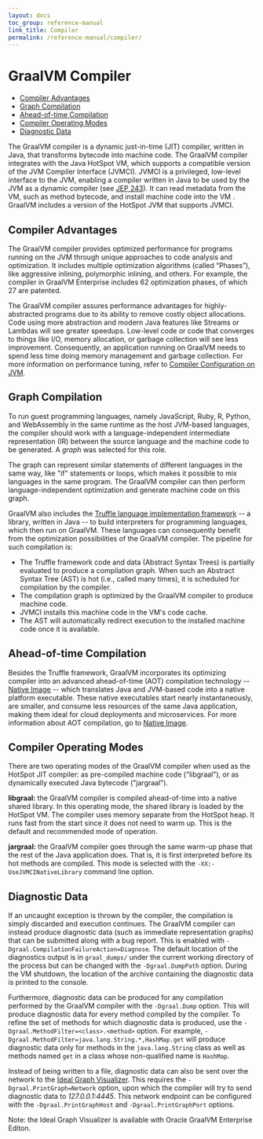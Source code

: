 ```yaml
---
layout: docs
toc_group: reference-manual
link_title: Compiler
permalink: /reference-manual/compiler/
---
```


# GraalVM Compiler

* [Compiler Advantages](#compiler-advantages)
* [Graph Compilation](#graph-compilation)
* [Ahead-of-time Compilation](#ahead-of-time-compilation)
* [Compiler Operating Modes](#compiler-operating-modes)
* [Diagnostic Data](#diagnostic-data)

The GraalVM compiler is a dynamic just-in-time (JIT) compiler, written in Java, that transforms bytecode into machine code.
The GraalVM compiler integrates with the Java HotSpot VM, which supports a compatible version of the JVM Compiler Interface (JVMCI). JVMCI is a privileged, low-level interface to the JVM, enabling a compiler written in Java to be used by the JVM as a dynamic compiler (see [JEP 243](https://openjdk.java.net/jeps/243)).
It can read metadata from the VM, such as method bytecode, and install machine code into the VM .
GraalVM includes a version of the HotSpot JVM that supports JVMCI.

## Compiler Advantages

The GraalVM compiler provides optimized performance for programs running on the JVM through unique approaches to code analysis and optimization.
It includes multiple optimization algorithms (called “Phases”), like aggressive inlining, polymorphic inlining, and others. For example, the compiler in GraalVM Enterprise includes 62 optimization phases, of which 27 are patented.

The GraalVM compiler assures performance advantages for highly-abstracted programs due to its ability to remove costly object allocations.
Code using more abstraction and modern Java features like Streams or Lambdas will see greater speedups.
Low-level code or code that converges to things like I/O, memory allocation, or garbage collection will see less improvement.
Consequently, an application running on GraalVM needs to spend less time doing memory management and garbage collection.
For more information on performance tuning, refer to [Compiler Configuration on JVM](java/Options.md).

## Graph Compilation

To run guest programming languages, namely JavaScript, Ruby, R, Python, and WebAssembly in the same runtime as the host JVM-based languages, the compiler should work with a language-independent intermediate representation (IR) between the source language and the machine code to be generated.
A *graph* was selected for this role.

The graph can represent similar statements of different languages in the same way, like "if" statements or loops, which makes it possible to mix languages in the same program.
The GraalVM compiler can then perform language-independent optimization and generate machine code on this graph.

GraalVM also includes the [Truffle language implementation framework](../../truffle/docs/README.md) -- a library, written in Java -- to build interpreters for programming languages, which then run on GraalVM.
These languages can consequently benefit from the optimization possibilities of the GraalVM compiler.
The pipeline for such compilation is:

* The Truffle framework code and data (Abstract Syntax Trees) is partially evaluated to
produce a compilation graph. When such an Abstract Syntax Tree (AST) is
hot (i.e., called many times), it is scheduled for compilation by the compiler.
* The compilation graph is optimized by the GraalVM compiler to produce machine code.
* JVMCI installs this machine code in the VM's code cache.
* The AST will automatically redirect execution to the installed machine code once it is available.

## Ahead-of-time Compilation

Besides the Truffle framework, GraalVM incorporates its optimizing compiler into an advanced ahead-of-time (AOT) compilation technology -- [Native Image](native-image/README.md) -- which translates Java and JVM-based code into a native platform executable.
These native executables start nearly instantaneously, are smaller, and consume less resources of the same Java application, making them ideal for cloud deployments and microservices.
For more information about AOT compilation, go to [Native Image](native-image/README.md).

## Compiler Operating Modes

There are two operating modes of the GraalVM compiler when used as the HotSpot JIT compiler: as pre-compiled machine code ("libgraal"), or as dynamically executed Java bytecode ("jargraal").

**libgraal:** the GraalVM compiler is compiled ahead-of-time into a native shared library.
In this operating mode, the shared library is loaded by the HotSpot VM.
The compiler uses memory separate from the HotSpot heap.
It runs fast from the start since it does not need to warm up.
This is the default and recommended mode of operation.

**jargraal:** the GraalVM compiler goes through the same warm-up phase that the rest of the Java application does.
That is, it is first interpreted before its hot methods are compiled.
This mode is selected with the `-XX:-UseJVMCINativeLibrary` command line option.

## Diagnostic Data

If an uncaught exception is thrown by the compiler, the compilation is simply discarded and execution continues. The GraalVM compiler can instead produce diagnostic data (such as immediate representation graphs) that can be submitted along with a bug report.
This is enabled with `-Dgraal.CompilationFailureAction=Diagnose`.
The default location of the diagnostics output is in `graal_dumps/` under the current working directory of the process but can be changed with the `-Dgraal.DumpPath` option.
During the VM shutdown, the location of the archive containing the diagnostic data is printed to the console.

Furthermore, diagnostic data can be produced for any compilation performed by the GraalVM compiler with the `-Dgraal.Dump` option.
This will produce diagnostic data for every method compiled by the compiler.
To refine the set of methods for which diagnostic data is produced, use the `-Dgraal.MethodFilter=<class>.<method>` option.
For example, `-Dgraal.MethodFilter=java.lang.String.*,HashMap.get` will produce diagnostic data only for methods in the `java.lang.String` class as well as methods named `get` in a class whose non-qualified name is `HashMap`.

Instead of being written to a file, diagnostic data can also be sent over the network to the [Ideal Graph Visualizer](../tools/ideal-graph-visualizer.md).
This requires the `-Dgraal.PrintGraph=Network` option, upon which the compiler will try to send diagnostic data to _127.0.0.1:4445_.
This network endpoint can be configured with the `-Dgraal.PrintGraphHost` and `-Dgraal.PrintGraphPort` options.

Note: the Ideal Graph Visualizer is available with Oracle GraalVM Enterprise Editon.
